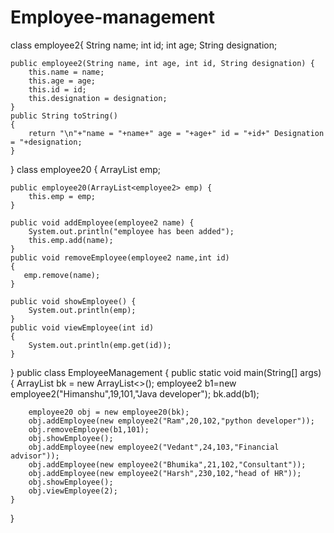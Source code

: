 # Employee-management
class employee2{
    String name;
    int id;
    int age;
    String designation;

    public employee2(String name, int age, int id, String designation) {
        this.name = name;
        this.age = age;
        this.id = id;
        this.designation = designation;
    }
    public String toString()
    {
        return "\n"+"name = "+name+" age = "+age+" id = "+id+" Designation = "+designation;
    }
}
class employee20 {
    ArrayList<employee2> emp;

    public employee20(ArrayList<employee2> emp) {
        this.emp = emp;
    }

    public void addEmployee(employee2 name) {
        System.out.println("employee has been added");
        this.emp.add(name);
    }
    public void removeEmployee(employee2 name,int id)
    {
       emp.remove(name);
    }

    public void showEmployee() {
        System.out.println(emp);
    }
    public void viewEmployee(int id)
    {
        System.out.println(emp.get(id));
    }
}
public class EmployeeManagement {
    public static void main(String[] args) {
        ArrayList<employee2> bk = new ArrayList<>();
        employee2 b1=new employee2("Himanshu",19,101,"Java developer");
        bk.add(b1);

        employee20 obj = new employee20(bk);
        obj.addEmployee(new employee2("Ram",20,102,"python developer"));
        obj.removeEmployee(b1,101);
        obj.showEmployee();
        obj.addEmployee(new employee2("Vedant",24,103,"Financial advisor"));
        obj.addEmployee(new employee2("Bhumika",21,102,"Consultant"));
        obj.addEmployee(new employee2("Harsh",230,102,"head of HR"));
        obj.showEmployee();
        obj.viewEmployee(2);
    }
}

